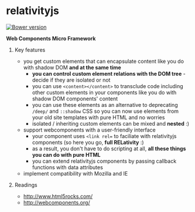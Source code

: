 # relativityjs
[![Bower version](https://badge.fury.io/bo/angular-shims-placeholder.svg)](https://badge.fury.io/bo/angular-shims-placeholder)

**Web Components Micro Framework**

1. Key features
    - you get custom elements that can encapsulate content like you do with shadow DOM **and at the same time**
        - **you can control custom element relations with the DOM tree** - decide if they are isolated or not
        - you can use `<content></content>` to transclude code including other custom elements in your components like you do with shadow DOM components' content
        - you can use these elements as an alternative to deprecating `/deep/` and `::shadow` CSS so you can now use elements from your old site templates with pure HTML and no worries
        - isolated / inheriting custom elements can be mixed and **nested** :)
    - support webcomponents with a user-friendly interface
        - your component uses `<link rel=` to faciliate with relativityjs components (so here you go, **full RELativity** :)
        - as a result, you don't have to do scripting at all, **all these things you can do with pure HTML**
        - you can extend relativityjs components by passing callback functions with data attributes
    - implement compatibility with Mozilla and IE

2. Readings
    - http://www.html5rocks.com/
    - http://webcomponents.org/



  
